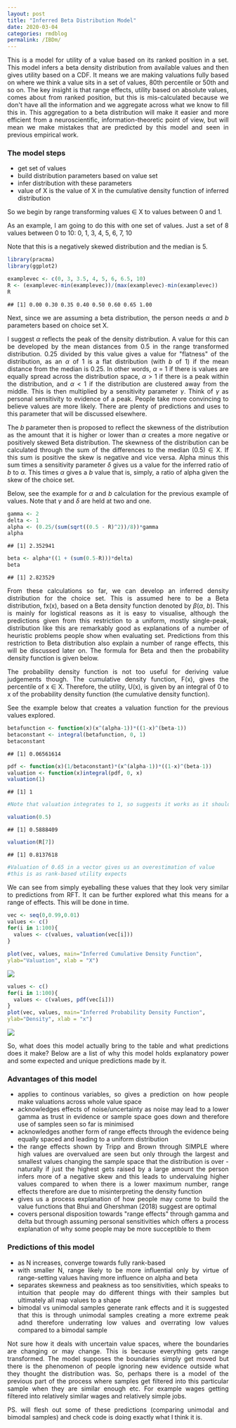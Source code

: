```yaml
---
layout: post
title: "Inferred Beta Distribution Model"
date: 2020-03-04
categories: rmdblog
permalink: /IBDm/
---
```

<style>
body {
text-align: justify}
</style>
This is a model for utility of a value based on its ranked position in a set. This model infers a beta density distribution from available values and then gives utility based on a CDF. It means we are making valuations fully based on where we think a value sits in a set of values, 80th percentile or 50th and so on. The key insight is that range effects, utility based on absolute values, comes about from ranked position, but this is mis-calculated because we don't have all the information and we aggregate across what we know to fill this in. This aggregation to a beta distribution will make it easier and more efficient from a neuroscientific, information-theoretic point of view, but will mean we make mistakes that are predicted by this model and seen in previous empirical work.

### The model steps

-   get set of values
-   build distribution parameters based on value set
-   infer distribution with these parameters
-   value of X is the value of X in the cumulative density function of inferred distribution

So we begin by range transforming values ∈ X to values between 0 and 1.

As an example, I am going to do this with one set of values. Just a set of 8 values between 0 to 10: 0, 1, 3, 4, 5, 6, 7, 10

 Note that this is a negatively skewed distribution and the median is 5.

``` r
library(pracma)
library(ggplot2)
```

``` r
examplevec <- c(0, 3, 3.5, 4, 5, 6, 6.5, 10)
R <- (examplevec-min(examplevec))/(max(examplevec)-min(examplevec))
R
```

    ## [1] 0.00 0.30 0.35 0.40 0.50 0.60 0.65 1.00

Next, since we are assuming a beta distribution, the person needs *α* and <i>b</i> parameters based on choice set X.

I suggest *α* reflects the peak of the density distribution. A value for this can be developed by the mean distances from 0.5 in the range transformed distribution. 0.25 divided by this value gives a value for "flatness" of the distribution, as an *α* of 1 is a flat distribution (with <i>b</i> of 1) if the mean distance from the median is 0.25. In other words, *α* = 1 if there is values are equally spread across the distribution space, *α* &gt; 1 if there is a peak within the distribution, and *α* &lt; 1 if the distribution are clustered away from the middle. This is then multiplied by a sensitivity parameter *γ*. Think of *γ* as personal sensitivity to evidence of a peak. People take more convincing to believe values are more likely. There are plenty of predictions and uses to this parameter that will be discussed elsewhere.

The <i>b</i> parameter then is proposed to reflect the skewness of the distribution as the amount that it is higher or lower than *α* creates a more negative or positively skewed Beta distribution. The skewness of the distribution can be calculated through the sum of the differences to the median (0.5) ∈ X. If this sum is positive the skew is negative and vice versa. Alpha minus this sum times a sensitivity parameter *δ* gives us a value for the inferred ratio of <i>b</i> to *α*. This times *α* gives a <i>b</i> value that is, simply, a ratio of alpha given the skew of the choice set.

Below, see the example for *α* and <i>b</i> calculation for the previous example of values. Note that *γ* and *δ* are held at two and one.

``` r
gamma <- 2
delta <- 1
alpha <- (0.25/(sum(sqrt((0.5 - R)^2))/8))*gamma
alpha
```

    ## [1] 2.352941

``` r
beta <- alpha*((1 + (sum(0.5-R)))*delta)
beta
```

    ## [1] 2.823529

From these calculations so far, we can develop an inferred density distribution for the choice set. This is assumed here to be a Beta distribution, fx(x), based on a Beta density function denoted by *β*(*α*, <i>b</i>). This is mainly for logistical reasons as it is easy to visualise, although the predictions given from this restriction to a uniform, mostly single-peak, distribution like this are remarkably good as explanations of a number of heuristic problems people show when evaluating set. Predictions from this restriction to Beta distribution also explain a number of range effects, this will be discussed later on. The formula for Beta and then the probability density function is given below.

The probability density function is not too useful for deriving value judgements though. The cumulative density function, F(x), gives the percentile of x ∈ X. Therefore, the utility, U(x), is given by an integral of 0 to x of the probability density function (the cumulative density function).

 See the example below that creates a valuation function for the previous values explored.

``` r
betafunction <- function(x)(x^(alpha-1))*((1-x)^(beta-1))
betaconstant <- integral(betafunction, 0, 1)
betaconstant
```

    ## [1] 0.06561614

``` r
pdf <- function(x)(1/betaconstant)*(x^(alpha-1))*((1-x)^(beta-1))
valuation <- function(x)integral(pdf, 0, x)
valuation(1)
```

    ## [1] 1

``` r
#Note that valuation integrates to 1, so suggests it works as it should

valuation(0.5)
```

    ## [1] 0.5888409

``` r
valuation(R[7])
```

    ## [1] 0.8137618

``` r
#Valuation of 0.65 in a vector gives us an overestimation of value
#this is as rank-based utility expects 
```

We can see from simply eyeballing these values that they look very similar to predictions from RFT. It can be further explored what this means for a range of effects. This will be done in time.

``` r
vec <- seq(0,0.99,0.01)
values <- c()
for(i in 1:100){
  values <- c(values, valuation(vec[i]))
}

plot(vec, values, main="Inferred Cumulative Density Function",
ylab="Valuation", xlab = "X")
```

![](IBD_model_md_files/figure-markdown_github/unnamed-chunk-5-1.png)

``` r
values <- c()
for(i in 1:100){
  values <- c(values, pdf(vec[i]))
}
plot(vec, values, main="Inferred Probability Density Function",
ylab="Density", xlab = "x")
```

![](IBD_model_md_files/figure-markdown_github/unnamed-chunk-5-2.png)

So, what does this model actually bring to the table and what predictions does it make? Below are a list of why this model holds explanatory power and some expected and unique predictions made by it.

### Advantages of this model

-   applies to continous variables, so gives a prediction on how people make valuations across whole value space
-   acknowledges effects of noise/uncertainty as noise may lead to a lower gamma as trust in evidence or sample space goes down and therefore use of samples seen so far is minimised
-   acknowledges another form of range effects through the evidence being equally spaced and leading to a uniform distribution
-   the range effects shown by Tripp and Brown through SIMPLE where high values are overvalued are seen but only through the largest and smallest values changing the sample space that the distribution is over - naturally if just the highest gets raised by a large amount the person infers more of a negative skew and this leads to undervaluing higher values compared to when there is a lower maximum number, range effects therefore are due to misinterpreting the density function
-   gives us a process explanation of how people may come to build the value functions that Bhui and Ghershman (2018) suggest are optimal
-   covers personal disposition towards "range effects" through gamma and delta but through assuming personal sensitivities which offers a process explanation of why some people may be more succeptible to them

### Predictions of this model

-   as N increases, converge towards fully rank-based
-   with smaller N, range likely to be more influential only by virtue of range-setting values having more influence on alpha and beta
-   separates skewness and peakness as too sensitivities, which speaks to intuition that people may do different things with their samples but ultimately all map values to a shape
-   bimodal vs unimodal samples generate rank effects and it is suggested that this is through unimodal samples creating a more extreme peak adnd therefore underrating low values and overrating low values compared to a bimodal sample

Not sure how it deals with uncertain value spaces, where the boundaries are changing or may change. This is because everything gets range transformed. The model supposes the boundaries simply get moved but there is the phenomenon of people ignoring new evidence outside what they thought the distribution was. So, perhaps there is a model of the previous part of the process where samples get filtered into this particular sample when they are similar enough etc. For example wages getting filtered into relatively similar wages and relatively simple jobs.

PS. will flesh out some of these predictions (comparing unimodal and bimodal samples) and check code is doing exactly what I think it is.
